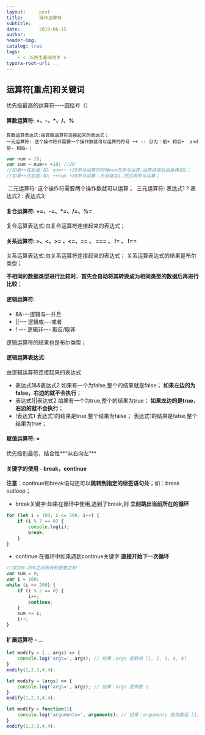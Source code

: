 ```yaml
---
layout:     post
title:      操作运算符
subtitle:  
date:       2019-06-15
author:     
header-img: 
catalog: true
tags:
    - < JS原生基础相关 >
typora-root-url: ..
---
```


## 运算符[重点]和关键词

优先级最高的运算符----圆括号（）



#### 算数运算符: +、-、*、/、%
 	算数运算表达式:由算数运算符连接起来的表达式；
 	一元运算符: 这个操作符只需要一个操作数就可以运算的符号 ++ -- 分为：前+ 和后+  and   前- 和后-；

```javascript
var num = 10;
var sum = num++ +10; //20
//如果++在后面:如: num++ +10参与运算的时候num先参与运算,运算结束后自身再加1；
//如果++在前面:如: ++num +10参与运算；先自身加1,然后再参与运算；
```

​    二元运算符: 这个操作符需要两个操作数就可以运算；
​	三元运算符: 表达式1 ? 表达式2 : 表达式3;



#### 复合运算符: +=、-=、*=、/=、%=

 复合运算表达式:由复合运算符连接起来的表达式；




#### 关系运算符: >、<、>= 、<=、== 、 === 、 !=  、 !==
 关系运算表达式:由关系运算符连接起来的表达式；
 关系运算表达式的结果是布尔类型；

**不相同的数据类型进行比较时**，**首先会自动将其转换成为相同类型的数据后再进行比较**；



#### 逻辑运算符:

-  &&---逻辑与--并且
- ||---  逻辑或---或者
-   ! ---  逻辑非--- 取反/取非

逻辑运算符的结果也是布尔类型；



#### 逻辑运算表达式:

由逻辑运算符连接起来的表达式

-  表达式1&&表达式2
  如果有一个为false,整个的结果就是false；
  **如果左边的为false，右边的就不会执行**；
-  表达式1||表达式2 
  如果有一个为true,整个的结果为true；
  **如果左边的是true，右边的就不会执行**；
-  !表达式1
  表达式1的结果是true,整个结果为false；
  表达式1的结果是false,整个结果为true；



#### 赋值运算符:  = 
优先级别最低，结合性**“从右向左”**



#### 关键字的使用 - break，continue
**注意**：continue和break语句还可以**跳转到指定的标签语句处**；如：break outloop；

- break关键字:如果在循环中使用,遇到了break,则 **立刻跳出当前所在的循环**

```javascript
for (let i = 100; i <= 200; i++) {
    if (i % 7 == 0) {
        console.log(i);
        break;
    }
}
```
- continue:在循环中如果遇到continue关键字 **直接开始下一次循环**

```javascript
//求100-200之间所有的奇数之和
var sum = 0;
var i = 100;
while (i <= 200) {
    if (i % 2 == 0) {
        i++;
        continue;
    }
    sum += i;
    i++;
}
```



#### 扩展运算符 - ...

```js
let modify = (...args) => {
    console.log('args=', args); // 结果：args 是数组 [1, 2, 3, 4, 4]
}
modify(1,2,3,4,4);
```

```js
let modify = (args) => {
    console.log('args=', args); // 结果：args 是参数 1
}
modify(1,2,3,4,4);
```

```js
let modify = function(){
    console.log('arguments=', arguments); // 结果：arguments 是类数组 [1, 2, 3, 4, 4]
}
modify(1,2,3,4,4);
```

